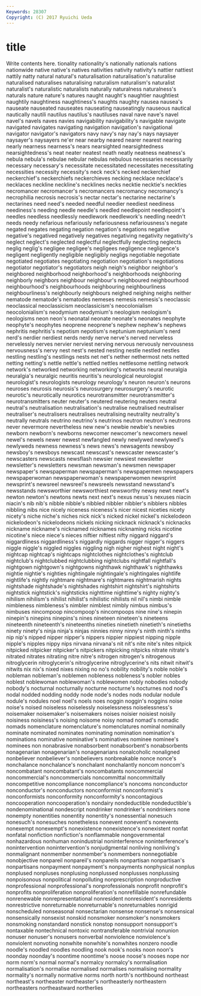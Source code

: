 ```yaml
---
Keywords: 28307 
Copyright: (C) 2017 Ryuichi Ueda
---
```


# title

Write contents here.
tionality nationality's nationally nationals nations nationwide native native's natives
nativities nativity nativity's nattier nattiest nattily natty natural natural's naturalisation
naturalisation's naturalise naturalised naturalises naturalising naturalism naturalism's naturalist naturalist's naturalistic
naturalists naturally naturalness naturalness's naturals nature nature's natures naught naught's
naughtier naughtiest naughtily naughtiness naughtiness's naughts naughty nausea nausea's nauseate
nauseated nauseates nauseating nauseatingly nauseous nautical nautically nautili nautilus nautilus's
nautiluses naval nave nave's navel navel's navels naves navies navigability
navigability's navigable navigate navigated navigates navigating navigation navigation's navigational navigator
navigator's navigators navy navy's nay nay's nays naysayer naysayer's naysayers
ne'er near nearby neared nearer nearest nearing nearly nearness nearness's
nears nearsighted nearsightedness nearsightedness's neat neater neatest neath neatly neatness
neatness's nebula nebula's nebulae nebular nebulas nebulous necessaries necessarily necessary
necessary's necessitate necessitated necessitates necessitating necessities necessity necessity's neck neck's
necked neckerchief neckerchief's neckerchiefs neckerchieves necking necklace necklace's necklaces neckline
neckline's necklines necks necktie necktie's neckties necromancer necromancer's necromancers necromancy
necromancy's necrophilia necrosis necrosis's nectar nectar's nectarine nectarine's nectarines need
need's needed needful needier neediest neediness neediness's needing needle needle's
needled needlepoint needlepoint's needles needless needlessly needlework needlework's needling needn't
needs needy nefarious nefariously nefariousness nefariousness's negate negated negates negating
negation negation's negations negative negative's negatived negatively negatives negativing negativity
negativity's neglect neglect's neglected neglectful neglectfully neglecting neglects neglig neglig's
negligee negligee's negligees negligence negligence's negligent negligently negligible negligibly negligs
negotiable negotiate negotiated negotiates negotiating negotiation negotiation's negotiations negotiator negotiator's
negotiators neigh neigh's neighbor neighbor's neighbored neighborhood neighborhood's neighborhoods neighboring
neighborly neighbors neighbour neighbour's neighboured neighbourhood neighbourhood's neighbourhoods neighbouring neighbourliness
neighbourliness's neighbourly neighbours neighed neighing neighs neither nematode nematode's nematodes
nemeses nemesis nemesis's neoclassic neoclassical neoclassicism neoclassicism's neocolonialism neocolonialism's neodymium
neodymium's neologism neologism's neologisms neon neon's neonatal neonate neonate's neonates
neophyte neophyte's neophytes neoprene neoprene's nephew nephew's nephews nephritis nephritis's
nepotism nepotism's neptunium neptunium's nerd nerd's nerdier nerdiest nerds nerdy
nerve nerve's nerved nerveless nervelessly nerves nervier nerviest nerving nervous
nervously nervousness nervousness's nervy nest nest's nested nesting nestle nestled
nestles nestling nestling's nestlings nests net net's nether nethermost nets
netted netting netting's nettle nettle's nettled nettles nettlesome nettling network
network's networked networking networking's networks neural neuralgia neuralgia's neuralgic neuritis
neuritis's neurological neurologist neurologist's neurologists neurology neurology's neuron neuron's neurons
neuroses neurosis neurosis's neurosurgery neurosurgery's neurotic neurotic's neurotically neurotics neurotransmitter
neurotransmitter's neurotransmitters neuter neuter's neutered neutering neuters neutral neutral's neutralisation
neutralisation's neutralise neutralised neutraliser neutraliser's neutralisers neutralises neutralising neutrality neutrality's
neutrally neutrals neutrino neutrino's neutrinos neutron neutron's neutrons never nevermore
nevertheless new new's newbie newbie's newbies newborn newborn's newborns newcomer
newcomer's newcomers newel newel's newels newer newest newfangled newly newlywed
newlywed's newlyweds newness newness's news news's newsagents newsboy newsboy's newsboys
newscast newscast's newscaster newscaster's newscasters newscasts newsflash newsier newsiest newsletter
newsletter's newsletters newsman newsman's newsmen newspaper newspaper's newspaperman newspaperman's newspapermen
newspapers newspaperwoman newspaperwoman's newspaperwomen newsprint newsprint's newsreel newsreel's newsreels newsstand
newsstand's newsstands newsworthier newsworthiest newsworthy newsy newt newt's newton newton's
newtons newts next next's nexus nexus's nexuses niacin niacin's nib
nib's nibble nibble's nibbled nibbler nibbler's nibblers nibbles nibbling nibs
nice nicely niceness niceness's nicer nicest niceties nicety nicety's niche
niche's niches nick nick's nicked nickel nickel's nickelodeon nickelodeon's nickelodeons
nickels nicking nicknack nicknack's nicknacks nickname nickname's nicknamed nicknames nicknaming
nicks nicotine nicotine's niece niece's nieces niftier niftiest nifty niggard
niggard's niggardliness niggardliness's niggardly niggards nigger nigger's niggers niggle niggle's
niggled niggles niggling nigh nigher nighest night night's nightcap nightcap's
nightcaps nightclothes nightclothes's nightclub nightclub's nightclubbed nightclubbing nightclubs nightfall nightfall's
nightgown nightgown's nightgowns nighthawk nighthawk's nighthawks nightie nightie's nighties nightingale
nightingale's nightingales nightlife nightlife's nightly nightmare nightmare's nightmares nightmarish nights
nightshade nightshade's nightshades nightshirt nightshirt's nightshirts nightstick nightstick's nightsticks nighttime
nighttime's nighty nighty's nihilism nihilism's nihilist nihilist's nihilistic nihilists nil
nil's nimbi nimble nimbleness nimbleness's nimbler nimblest nimbly nimbus nimbus's
nimbuses nincompoop nincompoop's nincompoops nine nine's ninepin ninepin's ninepins ninepins's
nines nineteen nineteen's nineteens nineteenth nineteenth's nineteenths nineties ninetieth ninetieth's
ninetieths ninety ninety's ninja ninja's ninjas ninnies ninny ninny's ninth
ninth's ninths nip nip's nipped nipper nipper's nippers nippier nippiest
nipping nipple nipple's nipples nippy nips nirvana nirvana's nit nit's
nite nite's nites nitpick nitpicked nitpicker nitpicker's nitpickers nitpicking nitpicks
nitrate nitrate's nitrated nitrates nitrating nitre nitre's nitrogen nitrogen's nitrogenous
nitroglycerin nitroglycerin's nitroglycerine nitroglycerine's nits nitwit nitwit's nitwits nix nix's
nixed nixes nixing no no's nobility nobility's noble noble's nobleman
nobleman's noblemen nobleness nobleness's nobler nobles noblest noblewoman noblewoman's noblewomen
nobly nobodies nobody nobody's nocturnal nocturnally nocturne nocturne's nocturnes nod
nod's nodal nodded nodding noddy node node's nodes nods nodular
nodule nodule's nodules noel noel's noels noes noggin noggin's noggins
noise noise's noised noiseless noiselessly noiselessness noiselessness's noisemaker noisemaker's noisemakers
noises noisier noisiest noisily noisiness noisiness's noising noisome noisy nomad
nomad's nomadic nomads nomenclature nomenclature's nomenclatures nominal nominally nominate nominated
nominates nominating nomination nomination's nominations nominative nominative's nominatives nominee nominee's
nominees non nonabrasive nonabsorbent nonabsorbent's nonabsorbents nonagenarian nonagenarian's nonagenarians nonalcoholic
nonaligned nonbeliever nonbeliever's nonbelievers nonbreakable nonce nonce's nonchalance nonchalance's nonchalant
nonchalantly noncom noncom's noncombatant noncombatant's noncombatants noncommercial noncommercial's noncommercials noncommittal
noncommittally noncompetitive noncompliance noncompliance's noncoms nonconductor nonconductor's nonconductors nonconformist nonconformist's
nonconformists nonconformity nonconformity's noncontagious noncooperation noncooperation's nondairy nondeductible nondeductible's nondenominational
nondescript nondrinker nondrinker's nondrinkers none nonempty nonentities nonentity nonentity's nonessential
nonesuch nonesuch's nonesuches nonetheless nonevent nonevent's nonevents nonexempt nonexempt's nonexistence
nonexistence's nonexistent nonfat nonfatal nonfiction nonfiction's nonflammable nongovernmental nonhazardous nonhuman
nonindustrial noninterference noninterference's nonintervention nonintervention's nonjudgmental nonliving nonliving's nonmalignant nonmember
nonmember's nonmembers nonnegotiable nonobjective nonpareil nonpareil's nonpareils nonpartisan nonpartisan's nonpartisans
nonpayment nonpayment's nonpayments nonphysical nonplus nonplused nonpluses nonplusing nonplussed nonplusses
nonplussing nonpoisonous nonpolitical nonpolluting nonprescription nonproductive nonprofessional nonprofessional's nonprofessionals nonprofit
nonprofit's nonprofits nonproliferation nonproliferation's nonrefillable nonrefundable nonrenewable nonrepresentational nonresident nonresident's
nonresidents nonrestrictive nonreturnable nonreturnable's nonreturnables nonrigid nonscheduled nonseasonal nonsectarian nonsense
nonsense's nonsensical nonsensically nonsexist nonskid nonsmoker nonsmoker's nonsmokers nonsmoking nonstandard
nonstick nonstop nonsupport nonsupport's nontaxable nontechnical nontoxic nontransferable nontrivial nonunion
nonuser nonuser's nonusers nonverbal nonviolence nonviolence's nonviolent nonvoting nonwhite nonwhite's
nonwhites nonzero noodle noodle's noodled noodles noodling nook nook's nooks
noon noon's noonday noonday's noontime noontime's noose noose's nooses nope
nor norm norm's normal normal's normalcy normalcy's normalisation normalisation's normalise
normalised normalises normalising normality normality's normally normative norms north north's
northbound northeast northeast's northeaster northeaster's northeasterly northeastern northeasters northeastward northerlies
